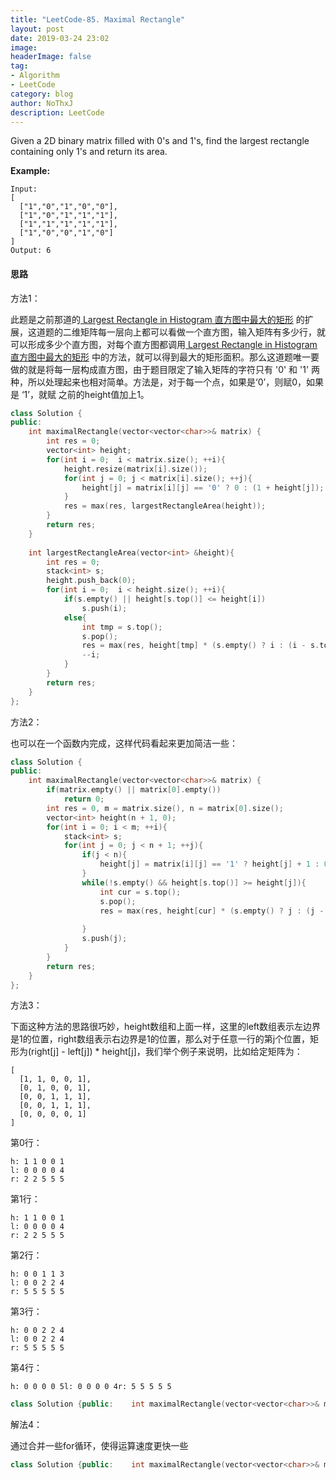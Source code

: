 ```yaml
---
title: "LeetCode-85. Maximal Rectangle"
layout: post
date: 2019-03-24 23:02
image: 
headerImage: false
tag:
- Algorithm
- LeetCode
category: blog
author: NoThxJ
description: LeetCode
---
```


Given a 2D binary matrix filled with 0's and 1's, find the largest rectangle containing only 1's and return its area.

**Example:**

```
Input:
[
  ["1","0","1","0","0"],
  ["1","0","1","1","1"],
  ["1","1","1","1","1"],
  ["1","0","0","1","0"]
]
Output: 6
```

#### 思路

方法1：

此题是之前那道的[ Largest Rectangle in Histogram 直方图中最大的矩形](http://www.cnblogs.com/grandyang/p/4322653.html) 的扩展，这道题的二维矩阵每一层向上都可以看做一个直方图，输入矩阵有多少行，就可以形成多少个直方图，对每个直方图都调用[ Largest Rectangle in Histogram 直方图中最大的矩形](http://www.cnblogs.com/grandyang/p/4322653.html) 中的方法，就可以得到最大的矩形面积。那么这道题唯一要做的就是将每一层构成直方图，由于题目限定了输入矩阵的字符只有 '0' 和 '1' 两种，所以处理起来也相对简单。方法是，对于每一个点，如果是‘0’，则赋0，如果是 ‘1’，就赋 之前的height值加上1。

```c++
class Solution {
public:
    int maximalRectangle(vector<vector<char>>& matrix) {
        int res = 0;
        vector<int> height;
        for(int i = 0;  i < matrix.size(); ++i){
            height.resize(matrix[i].size());
            for(int j = 0; j < matrix[i].size(); ++j){
                height[j] = matrix[i][j] == '0' ? 0 : (1 + height[j]);
            }
            res = max(res, largestRectangleArea(height));
        }
        return res;
    }
    
    int largestRectangleArea(vector<int> &height){
        int res = 0;
        stack<int> s;
        height.push_back(0);
        for(int i = 0;  i < height.size(); ++i){
            if(s.empty() || height[s.top()] <= height[i])
                s.push(i);
            else{
                int tmp = s.top();
                s.pop();
                res = max(res, height[tmp] * (s.empty() ? i : (i - s.top() - 1)));
                --i;
            }
        }
        return res;
    }
};
```

方法2：

也可以在一个函数内完成，这样代码看起来更加简洁一些：

```c++
class Solution {
public:
    int maximalRectangle(vector<vector<char>>& matrix) {
        if(matrix.empty() || matrix[0].empty())
            return 0;
        int res = 0, m = matrix.size(), n = matrix[0].size();
        vector<int> height(n + 1, 0);
        for(int i = 0; i < m; ++i){
            stack<int> s;
            for(int j = 0; j < n + 1; ++j){
                if(j < n){
                    height[j] = matrix[i][j] == '1' ? height[j] + 1 : 0;
                }
                while(!s.empty() && height[s.top()] >= height[j]){
                    int cur = s.top();
                    s.pop();
                    res = max(res, height[cur] * (s.empty() ? j : (j - s.top() - 1)));
               
                }
                s.push(j);
            }
        }
        return res;
    }
};
```

方法3：

下面这种方法的思路很巧妙，height数组和上面一样，这里的left数组表示左边界是1的位置，right数组表示右边界是1的位置，那么对于任意一行的第j个位置，矩形为(right[j] - left[j]) * height[j]，我们举个例子来说明，比如给定矩阵为：

```
[
  [1, 1, 0, 0, 1],
  [0, 1, 0, 0, 1],
  [0, 0, 1, 1, 1],
  [0, 0, 1, 1, 1],
  [0, 0, 0, 0, 1]
]
```

第0行：

```
h: 1 1 0 0 1
l: 0 0 0 0 4
r: 2 2 5 5 5 
```

 

第1行：

```
h: 1 1 0 0 1
l: 0 0 0 0 4
r: 2 2 5 5 5 
```

 

第2行：

```
h: 0 0 1 1 3
l: 0 0 2 2 4
r: 5 5 5 5 5
```

 

第3行：

```
h: 0 0 2 2 4
l: 0 0 2 2 4
r: 5 5 5 5 5
```

 

第4行：

```
h: 0 0 0 0 5l: 0 0 0 0 4r: 5 5 5 5 5 
```

```c++
class Solution {public:    int maximalRectangle(vector<vector<char>>& matrix) {        if(matrix.empty() || matrix[0].empty())            return 0;        int res = 0, m = matrix.size(), n = matrix[0].size();        vector<int> height(n, 0), left(n, 0), right(n, n);        for(int i = 0; i < m; ++i){            int cur_left = 0, cur_right = n;            for(int j = 0; j < n; ++j){                if(matrix[i][j] == '1')                    ++height[j];                else                    height[j] = 0;            }            for(int j = 0; j < n; ++j){                if(matrix[i][j] == '1')                    left[j] = max(left[j], cur_left);                else{                    left[j] = 0;                    cur_left = j + 1;                }            }            for(int j = n - 1; j >= 0; --j){                if(matrix[i][j] == '1')                    right[j] = min(right[j], cur_right);                else{                    right[j] = n;                    cur_right = j;                }            }            for(int j = 0; j < n; ++j){                res = max(res, (right[j] - left[j]) * height[j]);            }        }        return res;    }};
```

解法4：

通过合并一些for循环，使得运算速度更快一些

```c++
class Solution {public:    int maximalRectangle(vector<vector<char>>& matrix) {        if(matrix.empty() || matrix[0].empty())            return 0;        int res = 0, m = matrix.size(), n = matrix[0].size();        vector<int> height(n, 0), left(n, 0), right(n, n);        for(int i =  0; i < m; ++i){            int cur_left = 0, cur_right = n;            for(int j = 0; j < n; ++j){                if(matrix[i][j] == '1'){                    ++height[j];                    left[j] = max(left[j], cur_left);                }                else{                    height[j] = 0;                    left[j] = 0;                    cur_left = j + 1;                }            }            for(int j = n - 1; j >= 0; --j){                if(matrix[i][j] == '1'){                    right[j] = min(right[j], cur_right);                }                else{                    right[j] = n;                    cur_right = j;                }                res = max(res, (right[j] - left[j]) * height[j]);            }        }        return res;    }};
```

